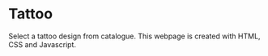 # Tattoo
Select a tattoo design from catalogue. 
This webpage is created with HTML, CSS and Javascript.
